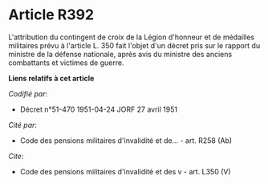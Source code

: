 # Article R392

L'attribution du contingent de croix de la Légion d'honneur et de médailles militaires prévu à l'article L. 350 fait l'objet
d'un décret pris sur le rapport du ministre de la défense nationale, après avis du ministre des anciens combattants et
victimes de guerre.

**Liens relatifs à cet article**

_Codifié par_:

  - Décret n°51-470 1951-04-24 JORF 27 avril 1951

_Cité par_:

  - Code des pensions militaires d'invalidité et de... - art. R258 (Ab)

_Cite_:

  - Code des pensions militaires d'invalidité et des v - art. L350 (V)
